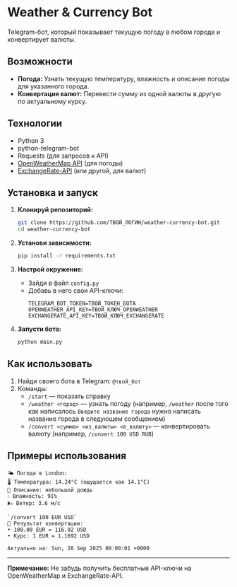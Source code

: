 # Weather & Currency Bot

Telegram-бот, который показывает текущую погоду в любом городе и конвертирует валюты.

## Возможности

*   **Погода:** Узнать текущую температуру, влажность и описание погоды для указанного города.
*   **Конвертация валют:** Перевести сумму из одной валюты в другую по актуальному курсу.

## Технологии

*   Python 3
*   python-telegram-bot
*   Requests (для запросов к API)
*   [OpenWeatherMap API](https://openweathermap.org/api) (для погоды)
*   [ExchangeRate-API](https://www.exchangerate-api.com/) (или другой, для валют)

## Установка и запуск

1.  **Клонируй репозиторий:**
    ```bash
    git clone https://github.com/ТВОЙ_ЛОГИН/weather-currency-bot.git
    cd weather-currency-bot
    ```

2.  **Установи зависимости:**
    ```bash
    pip install -r requirements.txt
    ```

3.  **Настрой окружение:**
    *   Зайди в файл `config.py`
    *   Добавь в него свои API-ключи:
        ```env
        TELEGRAM_BOT_TOKEN=ТВОЙ_ТОКЕН_БОТА
        OPENWEATHER_API_KEY=ТВОЙ_КЛЮЧ_OPENWEATHER
        EXCHANGERATE_API_KEY=ТВОЙ_КЛЮЧ_EXCHANGERATE
        ```

4.  **Запусти бота:**
    ```bash
    python main.py
    ```

## Как использовать

1.  Найди своего бота в Telegram: `@твой_бот`
2.  Команды:
    *   `/start` — показать справку
    *   `/weather <город>` — узнать погоду (например, `/weather` после того как написалось `Введите название города` нужно написать название города в следующем сообщением)
    *   `/convert <сумма> <из_валюты> <в_валюту>` — конвертировать валюту (например, `/convert 100 USD RUB`)

## Примеры использования

```
🌤 Погода в London:
🌡 Температура: 14.24°C (ощущается как 14.1°C)
📝 Описание: небольшой дождь
💧 Влажность: 91%
🌬 Ветер: 3.6 м/с

`/convert 100 EUR USD`
💱 Результат конвертации:
• 100.00 EUR = 116.92 USD
• Курс: 1 EUR = 1.1692 USD

Актуально на: Sun, 28 Sep 2025 00:00:01 +0000
```
---

**Примечание:** Не забудь получить бесплатные API-ключи на OpenWeatherMap и ExchangeRate-API.
